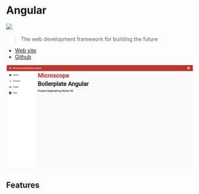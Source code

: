 # Angular

<img src="https://cdn4.iconfinder.com/data/icons/logos-and-brands/512/21_Angular_logo_logos-512.png" width="40">

> The web development framework for building the future

- [Web site](https://angular.io/)
- [Github](https://github.com/angular/angular)

![../public/angular.png](../public/angular.png)

## Features
